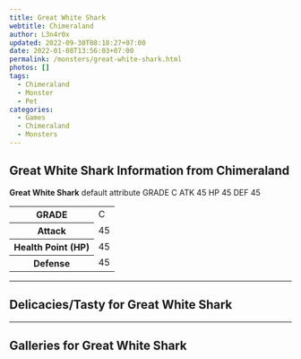 ```yaml
---
title: Great White Shark
webtitle: Chimeraland
author: L3n4r0x
updated: 2022-09-30T08:18:27+07:00
date: 2022-01-08T13:56:03+07:00
permalink: /monsters/great-white-shark.html
photos: []
tags:
  - Chimeraland
  - Monster
  - Pet
categories:
  - Games
  - Chimeraland
  - Monsters
---
```


<section id="bootstrap-wrapper"><link rel="stylesheet" href="https://cdn.statically.io/gh/dimaslanjaka/Web-Manajemen/40ac3225/css/bootstrap-4.5-wrapper.css"/><h1>Great White Shark Information from Chimeraland</h1><p><b>Great White Shark</b> default attribute GRADE C ATK 45 HP 45 DEF 45<table><tr><th>GRADE</th><td>C</td></tr><tr><th>Attack</th><td>45</td></tr><tr><th>Health Point (HP)</th><td>45</td></tr><tr><th>Defense</th><td>45</td></tr></table></p><hr/><h2>Delicacies/Tasty for Great White Shark</h2><hr/><div id="gallery"><h2>Galleries for Great White Shark</h2><div class="row"></div></div></section>